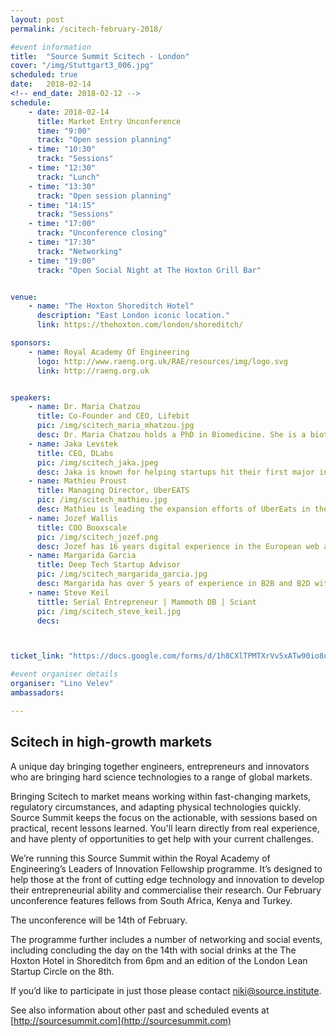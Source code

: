 ```yaml
---
layout: post
permalink: /scitech-february-2018/

#event information
title:  "Source Summit Scitech - London"
cover: "/img/Stuttgart3_006.jpg"
scheduled: true
date:   2018-02-14
<!-- end_date: 2018-02-12 -->
schedule:
    - date: 2018-02-14
      title: Market Entry Unconference
      time: "9:00"
      track: "Open session planning"
    - time: "10:30"
      track: "Sessions"
    - time: "12:30"
      track: "Lunch"
    - time: "13:30"
      track: "Open session planning"
    - time: "14:15"
      track: "Sessions"
    - time: "17:00"
      track: "Unconference closing"
    - time: "17:30"
      track: "Networking"
    - time: "19:00"
      track: "Open Social Night at The Hoxton Grill Bar"


venue:
    - name: "The Hoxton Shoreditch Hotel"
      description: "East London iconic location."
      link: https://thehoxton.com/london/shoreditch/

sponsors:
    - name: Royal Academy Of Engineering
      logo: http://www.raeng.org.uk/RAE/resources/img/logo.svg
      link: http://raeng.org.uk


speakers:
    - name: Dr. Maria Chatzou
      title: Co-Founder and CEO, Lifebit
      pic: /img/scitech_maria_mhatzou.jpg
      desc: Dr. Maria Chatzou holds a PhD in Biomedicine. She is a biotech innovator and expert in bioinformatics, medical informatics and high performance computing (HPC). She is also a passionate entrepreneur, who has already founded two companies - Innovation Forum Barcelona and the Techstars-backed Lifebit.
    - name: Jaka Levstek 
      title: CEO, DLabs
      pic: /img/scitech_jaka.jpeg
      desc: Jaka is known for helping startups hit their first major inflection point, through his focus on product design and development scalability.  He's a frequent speaker at UK and EU business schools, particularly Imperial College. Topics of expertise include digital marketing management, branding in early-stage companies, go-to-market strategies and entrepreneurial business.
    - name: Mathieu Proust
      title: Managing Director, UberEATS
      pic: /img/scitech_mathieu.jpg
      desc: Mathieu is leading the expansion efforts of UberEats in the UK. After successfully launching in London, UberEATS currently operates in 15 cities, planning to cover 40 cities by the end of the year.  Prior to working on UberEATS, Mathieu led rides activities for Uber in East England.
    - name: Jozef Wallis  
      title: COO Booxscale 
      pic: /img/scitech_jozef.png
      desc: Jozef has 16 years digital experience in the European web and media industries, both in fixed and mobile communications. He is a serial Entrepreneur with 3 successful exits. Joseph is a UK and European market entry specialist, having built teams and established market presence for two leading US brands.
    - name: Margarida Garcia
      title: Deep Tech Startup Advisor
      pic: /img/scitech_margarida_garcia.jpg
      desc: Margarida has over 5 years of experience in B2B and B2D with a particular focus in deep tech. Recently, she has been helping Lifebit (www.lifebit-biotech.com) and ObjectBox (http://objectbox.io) with their fundraising and business strategy challenges. Prior to that she held multiple roles at source{d} (sourced.tech) and Tyba (https://tyba.com/) with a strong focus on rapidly scaling on-the-ground operations and execution, business development and fundraising.
    - name: Steve Keil
      tittle: Serial Entrepreneur | Mammoth DB | Sciant 
      pic: /img/scitech_steve_keil.jpg
      decs: 



ticket_link: "https://docs.google.com/forms/d/1h8CXlTPMTXrVv5xATw90io8uDFRE2QiloJJH2xC0sOE/edit"

#event organiser details
organiser: "Lino Velev"
ambassadors:

---
```

## Scitech in high-growth markets

A unique day bringing together engineers, entrepreneurs and innovators who are bringing hard science technologies to a range of global markets.

Bringing Scitech to market means working within fast-changing markets, regulatory circumstances, and adapting physical technologies quickly. Source Summit keeps the focus on the actionable, with sessions based on practical, recent lessons learned.  You'll learn directly from real experience, and have plenty of opportunities to get help with your current challenges.

We’re running this Source Summit within the Royal Academy of Engineering’s Leaders of Innovation Fellowship programme. It’s designed to help those at the front of cutting edge technology and innovation to develop their entrepreneurial ability and commercialise their research. Our February unconference features fellows from South Africa, Kenya and Turkey.

The unconference will be 14th of February.

The programme further includes a number of networking and social events, including concluding the day on the 14th with social drinks at the The Hoxton Hotel in Shoreditch from 6pm and an edition of the London Lean Startup Circle on the 8th.


If you’d like to participate in just those please contact [niki@source.institute](mailto:niki@source.institute).

See also information about other past and scheduled events at [http://sourcesummit.com](http://sourcesummit.com)
